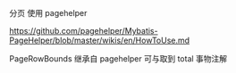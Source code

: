 


分页   使用  pagehelper  


https://github.com/pagehelper/Mybatis-PageHelper/blob/master/wikis/en/HowToUse.md  


PageRowBounds  继承自  pagehelper    可与取到 total 
事物注解


